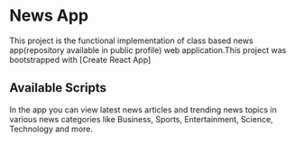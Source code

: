 # News App

This project is the functional implementation of class based news app(repository available in public profile) web application.This project was bootstrapped with [Create React App]

## Available Scripts

In the app you can view latest news articles and trending news topics in various news categories like Business, Sports, Entertainment, Science, Technology and more.
